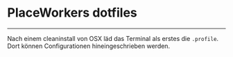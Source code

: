 # PlaceWorkers dotfiles

----

Nach einem cleaninstall von OSX läd das Terminal als erstes die `.profile`. Dort können Configurationen hineingeschrieben werden.
